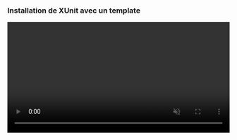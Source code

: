 ### Installation de XUnit avec un template

<html>
  <div>
    <video data-src="videos/installingXUnitWithTemplate.mp4"
           type="video/mp4"
           style="heigth: 100%; width: 100%;"
           controls autoplay muted />
  </div>
</html>
